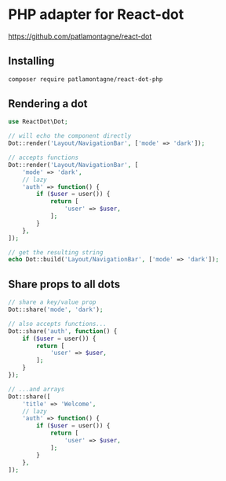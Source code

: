 # PHP adapter for React-dot

https://github.com/patlamontagne/react-dot

## Installing

```sh
composer require patlamontagne/react-dot-php
```

## Rendering a dot 

```php
use ReactDot\Dot;

// will echo the component directly
Dot::render('Layout/NavigationBar', ['mode' => 'dark']);

// accepts functions
Dot::render('Layout/NavigationBar', [
    'mode' => 'dark',
    // lazy
    'auth' => function() {
        if ($user = user()) {
            return [
                'user' => $user,
            ];
        }
    },
]);

// get the resulting string
echo Dot::build('Layout/NavigationBar', ['mode' => 'dark']);
```

## Share props to all dots

```php
// share a key/value prop
Dot::share('mode', 'dark');

// also accepts functions...
Dot::share('auth', function() {
    if ($user = user()) {
        return [
            'user' => $user,
        ];
    }
});

// ...and arrays
Dot::share([
    'title' => 'Welcome',
    // lazy
    'auth' => function() {
        if ($user = user()) {
            return [
                'user' => $user,
            ];
        }
    },
]);

```
